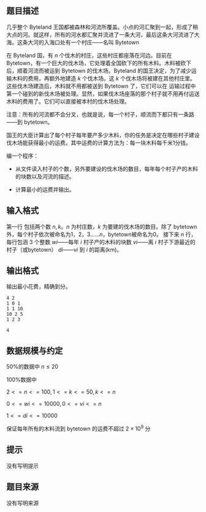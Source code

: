 

## 题目描述
几乎整个 Byteland 王国都被森林和河流所覆盖。小点的河汇聚到一起，形成了稍大点的河。就这样，所有的河水都汇聚并流进了一条大河，最后这条大河流进了大海。这条大河的入海口处有一个村庄——名叫 Bytetown

在 Byteland 国，有 $n$ 个伐木的村庄，这些村庄都座落在河边。目前在 Bytetown，有一个巨大的伐木场，它处理着全国砍下的所有木料。木料被砍下后，顺着河流而被运到 Bytetown 的伐木场。Byteland 的国王决定，为了减少运输木料的费用，再额外地建造 $k$ 个伐木场。这 $k$ 个伐木场将被建在其他村庄里。这些伐木场建造后，木料就不用都被送到 Bytetown 了，它们可以在 运输过程中第一个碰到的新伐木场被处理。显然，如果伐木场座落的那个村子就不用再付运送木料的费用了。它们可以直接被本村的伐木场处理。

注意：所有的河流都不会分叉，也就是说，每一个村子，顺流而下都只有一条路——到 bytetown。

国王的大臣计算出了每个村子每年要产多少木料，你的任务是决定在哪些村子建设伐木场能获得最小的运费。其中运费的计算方法为：每一块木料每千米1分钱。

编一个程序：

* 从文件读入村子的个数，另外要建设的伐木场的数目，每年每个村子产的木料的块数以及河流的描述。

* 计算最小的运费并输出。

## 输入格式
第一行 包括两个数 $n,k$。$n$ 为村庄数，$k$ 为要建的伐木场的数目。除了 bytetown 外，每个村子依次被命名为$1，2，3……n$，bytetown被命名为$0$。
接下来 $n$ 行，每行包涵 $3$ 个整数
$wi$——每年 $i$ 村子产的木料的块数 
$vi$——离 $i$ 村子下游最近的村子（或bytetown）
$di$——$vi$ 到 $i$ 的距离(km)。


## 输出格式
输出最小花费，精确到分。

```input1
4 2
1 0 1
1 1 10
10 2 5
1 2 3	

```
```output1
4
```

## 数据规模与约定

50%的数据中 $n\leq 20$

100%数据中

$2<=n<=100, 1<=k<=50, k<=n$

$0<=wi<=10000 , 0<=vi<=n$

$1<=di<=10000$

保证每年所有的木料流到 bytetown 的运费不超过 $2\times 10^9$ 分

## 提示
没有写明提示
## 题目来源
没有写明来源


